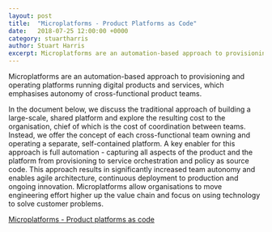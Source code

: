 ```yaml
---
layout: post
title:  "Microplatforms - Product Platforms as Code"
date:   2018-07-25 12:00:00 +0000
category: stuartharris
author: Stuart Harris
excerpt: Microplatforms are an automation-based approach to provisioning and operating platforms running digital products and services, which emphasises autonomy of cross-functional product teams.
---
```


Microplatforms are an automation-based approach to provisioning and operating platforms running digital products and services, which emphasises autonomy of cross-functional product teams.

In the document below, we discuss the traditional approach of building a large-scale, shared platform and explore the resulting cost to the organisation, chief of which is the cost of coordination between teams. Instead, we offer the concept of each cross-functional team owning and operating a separate, self-contained platform. A key enabler for this approach is full automation - capturing all aspects of the product and the platform from provisioning to service orchestration and policy as source code. This approach results in significantly increased team autonomy and enables agile architecture, continuous deployment to production and ongoing innovation. Microplatforms allow organisations to move engineering effort higher up the value chain and focus on using technology to solve customer problems.

[Microplatforms - Product platforms as code](https://github.com/redbadger/microplatforms-whitepaper/blob/master/paper.pdf)
